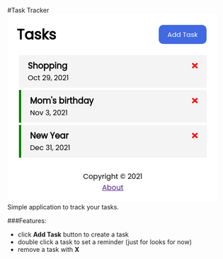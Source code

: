 #Task Tracker
![Home Page](/Screenshots/1.png)
Simple application to track your tasks. 

###Features:
 - click **Add Task** button to create a task
 - double click a task to set a reminder (just for looks for now)
 - remove a task with **X**